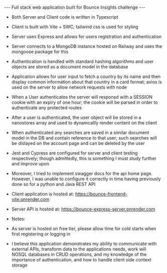 --- Full stack web application built for Bounce Insights challenge ---

- Both Server and Client code is written in Typescript

- Client is built with Vite + SWC; tailwind css is used for styling

- Server uses Express and allows for users registration and authentication

- Server connects to a MongoDB instance hosted on Railway and uses the mongoose package for this

- Authentication is handled with standard hashing algorithms and user objects are stored as a document model in the database

- Application allows for user input to fetch a country by its name and then display common information about that country in a card format; axios is used on the server to allow network requests with node

- When a User authenticates the server will responsd with a SESSION cookie with an expiry of one hour; the cookie will be parsed in order to authenticate any protected routes

- After a user is authenticated, the user object will be stored in a nanostores array and used to dynamcallly render content on the client

- When authenticated any searches are saved in a similar document model in the DB and contain reference to that user; such searches will be dislayed on the account page and can be deleted by the user

- Jest and Cypress are configured for server and client testing respectively; though admittedly, this is something I must study further and improve upon

- Moreover, I tried to implement swagger docs for the api home page. However, I was unable to configure it correctly in time having previously done so for a python and Java REST API

- Client application is hosted at: https://bounce-frontend-vite.onrender.com

- Server API is hosted at: https://bounce-express-server.onrender.com

- Notes:
- As server is hosted on free tier, please allow time for cold starts when first registering or logging in
- I believe this application demonstrates my ability to communicate with external APIs, transform data to the applications needs, work will NOSQL databases in CRUD operations, and my knowledge of the importance of authentication, and how to handle client side context storage
